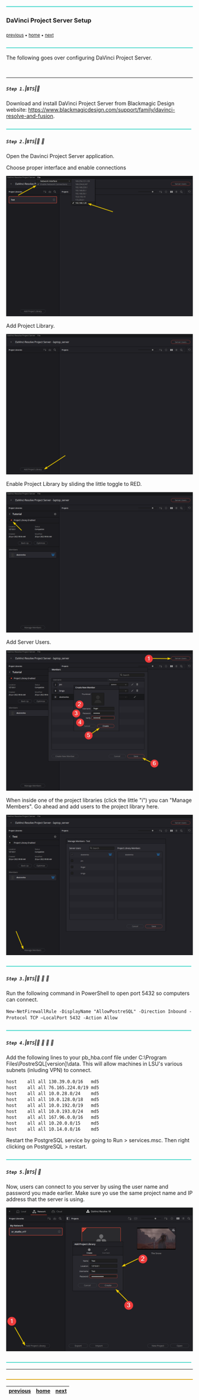 ![](../images/line3.png)

### DaVinci Project Server Setup

<sub>[previous](../) • [home](../README.md) • [next](../)</sub>

![](../images/line3.png)

The following goes over configuring DaVinci Project Server.

<br>

---


##### `Step 1.`\|`BTS`|:small_blue_diamond:

Download and install DaVinci Project Server from Blackmagic Design website: https://www.blackmagicdesign.com/support/family/davinci-resolve-and-fusion. 

![](../images/line2.png)

##### `Step 2.`\|`BTS`|:small_blue_diamond: :small_blue_diamond: 

Open the Davinci Project Server application.

Choose proper interface and enable connections

![choose interface](images/choose-interface.png)

Add Project Library.

![project library](images/add-project.png)

Enable Project Library by sliding the little toggle to RED.

![enable library](images/enable%20library.png)

Add Server Users.

![create users](images/create-users.png)

When inside one of the project libraries (click the little "i") you can "Manage Members". Go ahead and add users to the project library here.

![manage members](images/manage-members.png)

![](../images/line2.png)

##### `Step 3.`\|`BTS`|:small_blue_diamond: :small_blue_diamond: :small_blue_diamond:

Run the following command in PowerShell to open port 5432 so computers can connect.

`New-NetFirewallRule -DisplayName "AllowPostreSQL" -Direction Inbound -Protocol TCP –LocalPort 5432 -Action Allow`

![](../images/line2.png)

##### `Step 4.`\|`BTS`|:small_blue_diamond: :small_blue_diamond: :small_blue_diamond: :small_blue_diamond:

Add the following lines to your pb_hba.conf file under C:\Program Files\PostreSQL\[version]\data. This will allow machines in LSU's various subnets (inluding VPN) to connect.

```
host	all	all	130.39.0.0/16	md5
host	all	all	76.165.224.0/19	md5
host	all	all	10.0.28.0/24	md5
host	all	all	10.0.128.0/18	md5
host	all	all	10.0.192.0/19	md5
host	all	all	10.0.193.0/24	md5
host	all	all	167.96.0.0/16	md5
host	all	all	10.20.0.0/15	md5
host	all	all	10.14.0.0/16	md5
```

Restart the PostgreSQL service by going to Run > services.msc. Then right clicking on PostgreSQL > restart.

![](../images/line2.png)

##### `Step 5.`\|`BTS`| :small_orange_diamond:

Now, users can connect to you server by using the user name and password you made earlier. Make sure yo use the same project name and IP address that the server is using.

![resolve project](images/resolve-project.png)

![](../images/line2.png)

---

![](../images/line.png)

| [previous](../)| [home](../README.md) | [next](../)|
|---|---|---|

